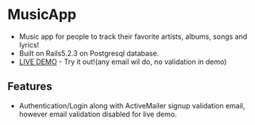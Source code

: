 # MusicApp
 - Music app for people to track their favorite artists, albums, songs and lyrics!
 - Built on Rails5.2.3 on Postgresql database.
 - [LIVE DEMO](https://strood-musiq-app.herokuapp.com) - Try it out!(any email wil do, no validation in demo)

## Features
  - Authentication/Login along with ActiveMailer signup validation email, however email validation disabled for live demo.
